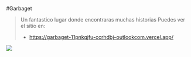 #Garbaget
>Un fantastico lugar donde encontraras muchas historias
> Puedes ver el sitio en:
> - https://garbaget-11pnkqjfu-ccrhdbj-outlookcom.vercel.app/
>
![](http://descubrirlahistoria.es/wp-content/uploads/2014/04/Bugs_Bunny_Evolucion.png)
